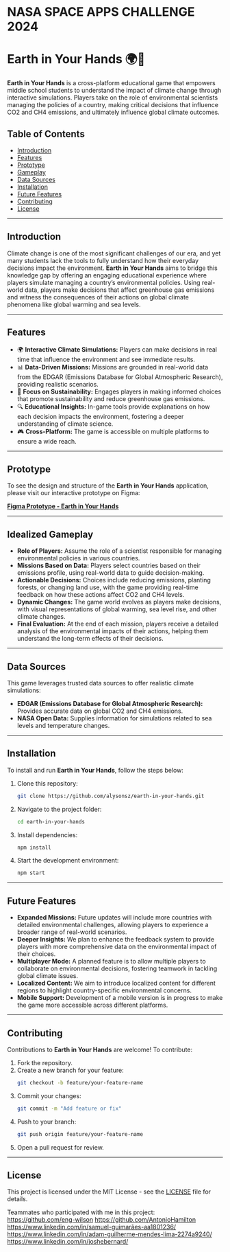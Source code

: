 # NASA SPACE APPS CHALLENGE 2024
# Earth in Your Hands 🌍🙌

**Earth in Your Hands** is a cross-platform educational game that empowers middle school students to understand the impact of climate change through interactive simulations. Players take on the role of environmental scientists managing the policies of a country, making critical decisions that influence CO2 and CH4 emissions, and ultimately influence global climate outcomes.

## Table of Contents
- [Introduction](#introduction)
- [Features](#features)
- [Prototype](#prototype)
- [Gameplay](#gameplay)
- [Data Sources](#data-sources)
- [Installation](#installation)
- [Future Features](#future-features)
- [Contributing](#contributing)
- [License](#license)

---

## Introduction

Climate change is one of the most significant challenges of our era, and yet many students lack the tools to fully understand how their everyday decisions impact the environment. **Earth in Your Hands** aims to bridge this knowledge gap by offering an engaging educational experience where players simulate managing a country’s environmental policies. Using real-world data, players make decisions that affect greenhouse gas emissions and witness the consequences of their actions on global climate phenomena like global warming and sea levels.

---

## Features

- 🌍 **Interactive Climate Simulations:** Players can make decisions in real time that influence the environment and see immediate results.
- 📊 **Data-Driven Missions:** Missions are grounded in real-world data from the EDGAR (Emissions Database for Global Atmospheric Research), providing realistic scenarios.
- 🌱 **Focus on Sustainability:** Engages players in making informed choices that promote sustainability and reduce greenhouse gas emissions.
- 🔍 **Educational Insights:** In-game tools provide explanations on how each decision impacts the environment, fostering a deeper understanding of climate science.
- 🎮 **Cross-Platform:** The game is accessible on multiple platforms to ensure a wide reach.

---

## Prototype

To see the design and structure of the **Earth in Your Hands** application, please visit our interactive prototype on Figma:

[**Figma Prototype - Earth in Your Hands**](https://www.figma.com/proto/8OwtLz5rODrFDluUi6jdMp/Nasa?node-id=5-541&starting-point-node-id=5%3A541)

---

## Idealized Gameplay

- **Role of Players:** Assume the role of a scientist responsible for managing environmental policies in various countries.
- **Missions Based on Data:** Players select countries based on their emissions profile, using real-world data to guide decision-making.
- **Actionable Decisions:** Choices include reducing emissions, planting forests, or changing land use, with the game providing real-time feedback on how these actions affect CO2 and CH4 levels.
- **Dynamic Changes:** The game world evolves as players make decisions, with visual representations of global warming, sea level rise, and other climate changes.
- **Final Evaluation:** At the end of each mission, players receive a detailed analysis of the environmental impacts of their actions, helping them understand the long-term effects of their decisions.

---

## Data Sources

This game leverages trusted data sources to offer realistic climate simulations:
- **EDGAR (Emissions Database for Global Atmospheric Research):** Provides accurate data on global CO2 and CH4 emissions.
- **NASA Open Data:** Supplies information for simulations related to sea levels and temperature changes.

---

## Installation

To install and run **Earth in Your Hands**, follow the steps below:

1. Clone this repository:
   ```bash
   git clone https://github.com/alysonsz/earth-in-your-hands.git
   ```
2. Navigate to the project folder:
   ```bash
   cd earth-in-your-hands
   ```
3. Install dependencies:
   ```bash
   npm install
   ```
4. Start the development environment:
   ```bash
   npm start
   ```

---

## Future Features

- **Expanded Missions:** Future updates will include more countries with detailed environmental challenges, allowing players to experience a broader range of real-world scenarios.
- **Deeper Insights:** We plan to enhance the feedback system to provide players with more comprehensive data on the environmental impact of their choices.
- **Multiplayer Mode:** A planned feature is to allow multiple players to collaborate on environmental decisions, fostering teamwork in tackling global climate issues.
- **Localized Content:** We aim to introduce localized content for different regions to highlight country-specific environmental concerns.
- **Mobile Support:** Development of a mobile version is in progress to make the game more accessible across different platforms.

---

## Contributing

Contributions to **Earth in Your Hands** are welcome! To contribute:

1. Fork the repository.
2. Create a new branch for your feature:
   ```bash
   git checkout -b feature/your-feature-name
   ```
3. Commit your changes:
   ```bash
   git commit -m "Add feature or fix"
   ```
4. Push to your branch:
   ```bash
   git push origin feature/your-feature-name
   ```
5. Open a pull request for review.

---

## License

This project is licensed under the MIT License - see the [LICENSE](LICENSE) file for details.

Teammates who participated with me in this project:
https://github.com/eng-wilson
https://github.com/AntonioHamilton
https://www.linkedin.com/in/samuel-guimarães-aa1801236/
https://www.linkedin.com/in/adam-guilherme-mendes-lima-2274a9240/
https://www.linkedin.com/in/joshebernard/
